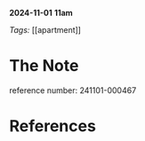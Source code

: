 **2024-11-01**
**11am**

*Tags:* [[apartment]]

# The Note

reference number: 241101-000467


# References